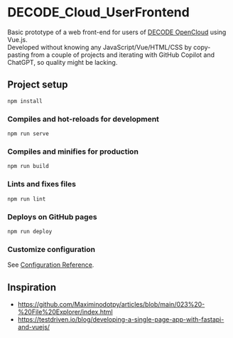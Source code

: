 # DECODE_Cloud_UserFrontend

Basic prototype of a web front-end for users of [DECODE OpenCloud](https://github.com/ries-lab/DECODE_Cloud_Documentation) using Vue.js.  
Developed without knowing any JavaScript/Vue/HTML/CSS by copy-pasting from a couple of projects and iterating with GitHub Copilot and ChatGPT, so quality might be lacking.


## Project setup
```
npm install
```
### Compiles and hot-reloads for development
```
npm run serve
```
### Compiles and minifies for production
```
npm run build
```
### Lints and fixes files
```
npm run lint
```
### Deploys on GitHub pages
```
npm run deploy
```
### Customize configuration
See [Configuration Reference](https://cli.vuejs.org/config/).


## Inspiration
- https://github.com/Maximinodotpy/articles/blob/main/023%20-%20File%20Explorer/index.html
- https://testdriven.io/blog/developing-a-single-page-app-with-fastapi-and-vuejs/
